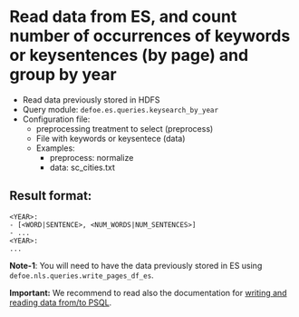# Read data from ES, and count number of occurrences of keywords or keysentences (by page) and group by year

* Read data previously stored in HDFS  
* Query module: `defoe.es.queries.keysearch_by_year`
* Configuration file:
  - preprocessing treatment to select (preprocess)
  - File with keywords or keysentece (data)
  - Examples:
     - preprocess: normalize
     - data: sc_cities.txt

Result format:
----------------------------------------------------------

```
<YEAR>:
- [<WORD|SENTENCE>, <NUM_WORDS|NUM_SENTENCES>]
- ...
<YEAR>:
...
```

**Note-1**: You will need to have the data previously stored in ES using `defoe.nls.queries.write_pages_df_es`.

**Important:** We recommend to read also the documentation for [writing and reading data from/to PSQL](../nls_demo_examples/nls_demo_individual_queries.md#writing-and-reading-data-fromto-postgresql-database).
